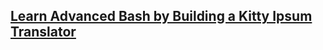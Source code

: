## [Learn Advanced Bash by Building a Kitty Ipsum Translator](https://github.com/freeCodeCamp/learn-advanced-bash-by-building-a-kitty-ipsum-translator/blob/main/TUTORIAL.md)